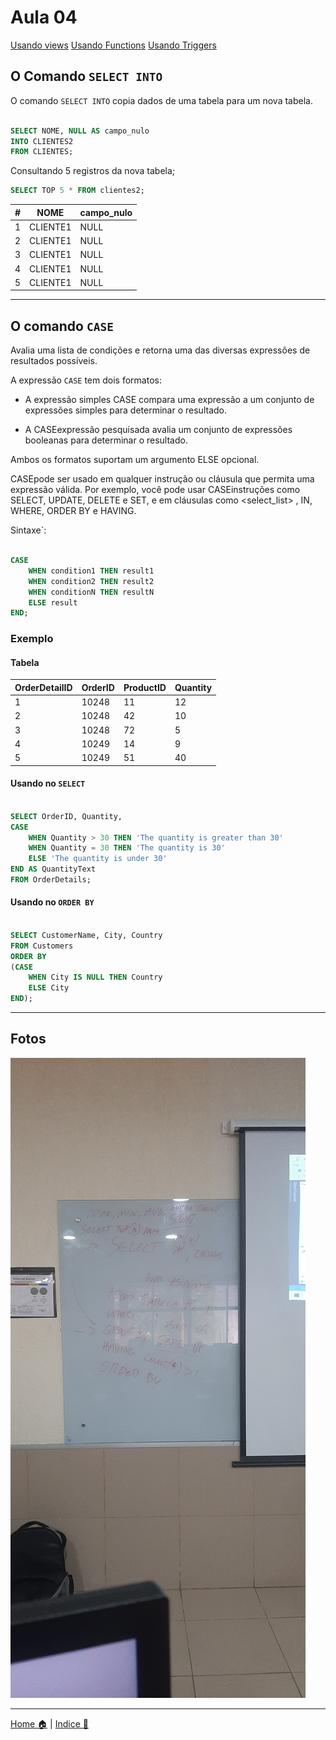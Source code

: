 # Aula 04


[Usando views](./doc/04-Views.md)
[Usando Functions](./doc/05-Functions.md)
[Usando Triggers](./doc/06-Triggers.md)

## O Comando `SELECT INTO`

O comando `SELECT INTO` copia dados de uma tabela para um nova tabela.

```sql

SELECT NOME, NULL AS campo_nulo
INTO CLIENTES2
FROM CLIENTES;

```

Consultando 5 registros da nova tabela;

```sql
SELECT TOP 5 * FROM clientes2;
```


| # |NOME | campo_nulo |
| --- | --- | --- | 
| 1| CLIENTE1 | NULL|
| 2| CLIENTE1 | NULL|
| 3| CLIENTE1 | NULL|
| 4| CLIENTE1 | NULL|
| 5| CLIENTE1 | NULL|

---

## O comando `CASE`

Avalia uma lista de condições e retorna uma das diversas expressões de resultados possíveis.

A expressão `CASE` tem dois formatos:

* A expressão simples CASE compara uma expressão a um conjunto de expressões simples para determinar o resultado.

* A CASEexpressão pesquisada avalia um conjunto de expressões booleanas para determinar o resultado.

Ambos os formatos suportam um argumento ELSE opcional.

CASEpode ser usado em qualquer instrução ou cláusula que permita uma expressão válida. Por exemplo, você pode usar CASEinstruções como SELECT, UPDATE, DELETE e SET, e em cláusulas como <select_list> , IN, WHERE, ORDER BY e HAVING.

Sintaxe`:

```sql

CASE
    WHEN condition1 THEN result1
    WHEN condition2 THEN result2
    WHEN conditionN THEN resultN
    ELSE result
END;

``` 

### Exemplo

#### Tabela

| OrderDetailID	| OrderID |	ProductID |	Quantity |
| --- | --- | --- | --- |
|1|	10248 |	11 |	12 |
|2|	10248 |	42 |	10 |
|3|	10248 |	72 |	5 |
|4|	10249 |	14 |	9 |
|5|	10249 |	51 |	40 |

#### Usando no `SELECT`

```sql

SELECT OrderID, Quantity,
CASE
    WHEN Quantity > 30 THEN 'The quantity is greater than 30'
    WHEN Quantity = 30 THEN 'The quantity is 30'
    ELSE 'The quantity is under 30'
END AS QuantityText
FROM OrderDetails;

```
#### Usando no `ORDER BY`

```sql

SELECT CustomerName, City, Country
FROM Customers
ORDER BY
(CASE
    WHEN City IS NULL THEN Country
    ELSE City
END);

```
---

## Fotos


![](./img/20240203_085435.jpg)

---

[Home 🏠](../README.md) | [Indice 📇](README.md)
